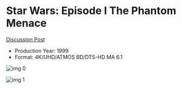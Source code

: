 # Star Wars: Episode I The Phantom Menace

[Discussion Post](https://www.avsforum.com/threads/bass-eq-for-filtered-movies.2995212/post-56903752)

* Production Year: 1999
* Format: 4K/UHD/ATMOS BD/DTS-HD MA 6.1

![img 0](https://i.imgur.com/MncjT7F.jpg)

![img 1](https://i.imgur.com/th2NYe6.jpg)


